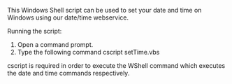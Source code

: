 This Windows Shell script can be used to set your date and time on Windows
using our date/time webservice.

Running the script:

1) Open a command prompt.
2) Type the following command
	cscript setTime.vbs

cscript is required in order to execute the WShell command which executes the
date and time commands respectively.
